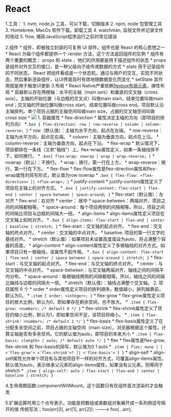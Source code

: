 
# React
1.工具：
    1. nvm, node.js 工具，可以下载，切换版本
    2. npm, node 包管理工具
    3. Homebrew, MacOs 软件下载，卸载工具
    4. watchman, 监视文件并记录文件的改动
    5. flow, 捕获JavaScript程序运行之前的常见错误

2.组件
    * 组件，即被独立封装的可复用 UI 部件。组件也是 React 的核心思想之一
    * React 为每个组件都提供一个 render 方法，这个方法返回组件的实例
    * 组件有两个重要的概念： props 和 state ，他们的作用都是用于描述组件的状态
      * props 是组件对外交互的接口，是一种父级向子级传递数据的方式
      * state 用于记录组件的不同状态， React 把组件看成是一个状态机，通过与用户的交互，实现不同状态，然后重新渲染组件，让UI界面及时有效地随数据变化而变化
      * setState 其作用就是用于触发UI更新
3.布局 
    * React Native严重依赖[flexbox布局元素](http://www.ruanyifeng.com/blog/2015/07/flex-grammar.html)，弹性布局
    * 容器默认存在两根轴：水平的主轴（main axis）和垂直的交叉轴（cross axis）。主轴的开始位置（与边框的交叉点）叫做main start，结束位置叫做main end；交叉轴的开始位置叫做cross start，结束位置叫做cross end。项目默认沿主轴排列。单个项目占据的主轴空间叫做main size，占据的交叉轴空间叫做cross size
      * ![](http://www.ruanyifeng.com/blogimg/asset/2015/bg2015071004.png)
     1. 容器属性
       * flex-direction
         * 属性决定主轴的方向（即项目的排列方向） 
            *```.box {
            flex-direction: row | row-reverse | column | column-reverse;
            }```
           *  row（默认值）：主轴为水平方向，起点在左端。
           *  row-reverse：主轴为水平方向，起点在右端。
           *  column：主轴为垂直方向，起点在上沿。
           *  column-reverse：主轴为垂直方向，起点在下沿。
       * flex-wrap
         * 默认情况下，项目都排在一条线（又称"轴线"）上。flex-wrap属性定义，如果一条轴线排不下，如何换行。
           * ```.box{
          flex-wrap: nowrap | wrap | wrap-reverse;
          }```
          * nowrap（默认）：不换行。
          * wrap：换行，第一行在上方。
          * wrap-reverse：换行，第一行在下方。
       * flex-flow
         * flex-flow属性是flex-direction属性和flex-wrap属性的简写形式，默认值为row nowrap
           * ```.box {
          flex-flow: <flex-direction> || <flex-wrap>;
          }```
       * justify-content
         * justify-content属性定义了项目在主轴上的对齐方式。
           * ```.box {
            justify-content: flex-start | flex-end | center | space-between | space-around;
      }```
          * flex-start（默认值）：左对齐
          * flex-end：右对齐
          * center： 居中
          * space-between：两端对齐，项目之间的间隔都相等。
          * space-around：每个项目两侧的间隔相等。所以，项目之间的间隔比项目与边框的间隔大一倍。
       * align-items
         * align-items属性定义项目在交叉轴上如何对齐。
           * ```.box {
            align-items: flex-start | flex-end | center | baseline | stretch;
          }```
          * flex-start：交叉轴的起点对齐。
          * flex-end：交叉轴的终点对齐。
          * center：交叉轴的中点对齐。
          * baseline: 项目的第一行文字的基线对齐。
          * stretch（默认值）：如果项目未设置高度或设为auto，将占满整个容器的高度。
       * align-content
         * align-content属性定义了多根轴线的对齐方式。如果项目只有一根轴线，该属性不起作用。
           * ```.box {
            align-content: flex-start | flex-end | center | space-between | space-around | stretch;
          }```
           * flex-start：与交叉轴的起点对齐。
           * flex-end：与交叉轴的终点对齐。
           * center：与交叉轴的中点对齐。
           * space-between：与交叉轴两端对齐，轴线之间的间隔平均分布。
           * space-around：每根轴线两侧的间隔都相等。所以，轴线之间的间隔比轴线与边框的间隔大一倍。
           * stretch（默认值）：轴线占满整个交叉轴。
    2. 项目属性 6 个
      * order
        * order属性定义项目的排列顺序。数值越小，排列越靠前，默认为0。
        * ```.item {
          order: <integer>;
        }```
      * flex-grow
        * flex-grow属性定义项目的放大比例，默认为0，即如果存在剩余空间，也不放大。
        * ```.item {
          flex-grow: <number>; /* default 0 */
        }```
      * flex-shrink
        * flex-shrink属性定义了项目的缩小比例，默认为1，即如果空间不足，该项目将缩小。
        * ```.item {
          flex-shrink: <number>; /* default 1 */
        }```
      * flex-basis
        * flex-basis属性定义了在分配多余空间之前，项目占据的主轴空间（main size）。浏览器根据这个属性，计算主轴是否有多余空间。它的默认值为auto，即项目的本来大小
        * ```.item {
          flex-basis: <length> | auto; /* default auto */
        }```
      * flex
        * flex属性是flex-grow, flex-shrink 和 flex-basis的简写，默认值为0 1 auto
        * ```.item {
          flex: none | [ <'flex-grow'> <'flex-shrink'>? || <'flex-basis'> ]
        }```
      * align-self
        * align-self属性允许单个项目有与其他项目不一样的对齐方式，可覆盖align-items属性。默认值为auto，表示继承父元素的align-items属性，如果没有父元素，则等同于stretch
        * ```.item {
          align-self: auto | flex-start | flex-end | center | baseline | stretch;
        }```
        
  4.生命周期函数:componentWillMount。这个函数只有在组件首次渲染时才会触发
  
  5.扩展运算符用三个点号表示，功能是把数组或类数组对象展开成一系列用逗号隔开的值 传统写法：foo(arr[0], arr[1], arr[2]); ----> foo(...arr);

      

   
